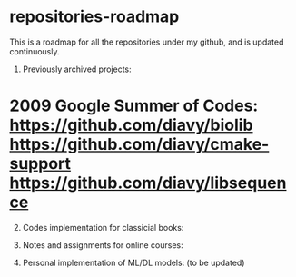 # repositories-roadmap
This is a roadmap for all the repositories under my github, and is updated continuously.

1. Previously archived projects:

# 2009 Google Summer of Codes: https://github.com/diavy/biolib https://github.com/diavy/cmake-support https://github.com/diavy/libsequence
                             
  
 
2. Codes implementation for classicial books:


3. Notes and assignments for online courses:


4. Personal implementation of ML/DL models: (to be updated)

